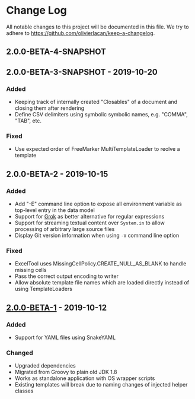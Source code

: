 # Change Log

All notable changes to this project will be documented in this file. We try to adhere to https://github.com/olivierlacan/keep-a-changelog.

## 2.0.0-BETA-4-SNAPSHOT 

## 2.0.0-BETA-3-SNAPSHOT - 2019-10-20

### Added
- Keeping track of internally created "Closables" of a document and closing them after rendering
- Define CSV delimiters using symbolic symbolic names, e.g. "COMMA", "TAB", etc.

### Fixed
- Use expected order of FreeMarker MultiTemplateLoader to reolve a template

## 2.0.0-BETA-2 - 2019-10-15

### Added
- Add "-E" command line option to expose all environment variable as top-level entry in the data model 
- Support for [Grok](https://github.com/thekrakken/java-grok) as better alternative for regular expressions
- Support for streaming textual content over `System.in` to allow processing of arbitrary large source files
- Display Git version information when using `-V` command line option

### Fixed
- ExcelTool uses MissingCellPolicy.CREATE_NULL_AS_BLANK to handle missing cells
- Pass the correct output encoding to writer
- Allow absolute template file names which are loaded directly instead of using TemplateLoaders

## [2.0.0-BETA-1] - 2019-10-12

### Added
- Support for YAML files using SnakeYAML

### Changed
- Upgraded dependencies
- Migrated from Groovy to plain old JDK 1.8
- Works as standalone application with OS wrapper scripts
- Existing templates will break due to naming changes of injected helper classes

[2.0.0-BETA-1]: https://github.com/sgoeschl/freemarker-cli/releases/tag/v2.0.0-BETA-1
